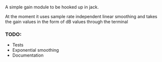 A simple gain module to be hooked up in jack.

At the moment it uses sample rate independent linear smoothing and takes the gain values in the form 
of dB values through the terminal 

### TODO:
- Tests
- Exponential smoothing
- Documentation
